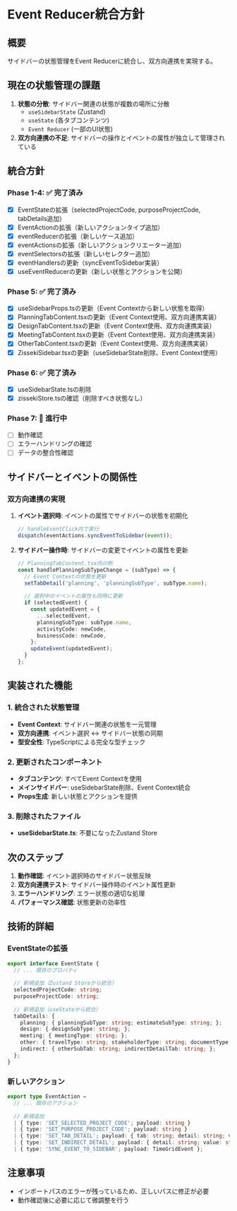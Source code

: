 # Event Reducer統合方針

## 概要
サイドバーの状態管理をEvent Reducerに統合し、双方向連携を実現する。

## 現在の状態管理の課題
1. **状態の分散**: サイドバー関連の状態が複数の場所に分散
   - `useSidebarState` (Zustand)
   - `useState` (各タブコンテンツ)
   - `Event Reducer` (一部のUI状態)
2. **双方向連携の不足**: サイドバーの操作とイベントの属性が独立して管理されている

## 統合方針

### Phase 1-4: ✅ 完了済み
- [x] EventStateの拡張（selectedProjectCode, purposeProjectCode, tabDetails追加）
- [x] EventActionの拡張（新しいアクションタイプ追加）
- [x] eventReducerの拡張（新しいケース追加）
- [x] eventActionsの拡張（新しいアクションクリエーター追加）
- [x] eventSelectorsの拡張（新しいセレクター追加）
- [x] eventHandlersの更新（syncEventToSidebar実装）
- [x] useEventReducerの更新（新しい状態とアクションを公開）

### Phase 5: ✅ 完了済み
- [x] useSidebarProps.tsの更新（Event Contextから新しい状態を取得）
- [x] PlanningTabContent.tsxの更新（Event Context使用、双方向連携実装）
- [x] DesignTabContent.tsxの更新（Event Context使用、双方向連携実装）
- [x] MeetingTabContent.tsxの更新（Event Context使用、双方向連携実装）
- [x] OtherTabContent.tsxの更新（Event Context使用、双方向連携実装）
- [x] ZissekiSidebar.tsxの更新（useSidebarState削除、Event Context使用）

### Phase 6: ✅ 完了済み
- [x] useSidebarState.tsの削除
- [x] zissekiStore.tsの確認（削除すべき状態なし）

### Phase 7: 🔄 進行中
- [ ] 動作確認
- [ ] エラーハンドリングの確認
- [ ] データの整合性確認

## サイドバーとイベントの関係性

### 双方向連携の実現
1. **イベント選択時**: イベントの属性でサイドバーの状態を初期化
   ```typescript
   // handleEventClick内で実行
   dispatch(eventActions.syncEventToSidebar(event));
   ```

2. **サイドバー操作時**: サイドバーの変更でイベントの属性を更新
   ```typescript
   // PlanningTabContent.tsx内の例
   const handlePlanningSubTypeChange = (subType) => {
     // Event Contextの状態を更新
     setTabDetail('planning', 'planningSubType', subType.name);
     
     // 選択中のイベントの属性も同時に更新
     if (selectedEvent) {
       const updatedEvent = {
         ...selectedEvent,
         planningSubType: subType.name,
         activityCode: newCode,
         businessCode: newCode,
       };
       updateEvent(updatedEvent);
     }
   };
   ```

## 実装された機能

### 1. 統合された状態管理
- **Event Context**: サイドバー関連の状態を一元管理
- **双方向連携**: イベント選択 ↔ サイドバー状態の同期
- **型安全性**: TypeScriptによる完全な型チェック

### 2. 更新されたコンポーネント
- **タブコンテンツ**: すべてEvent Contextを使用
- **メインサイドバー**: useSidebarState削除、Event Context統合
- **Props生成**: 新しい状態とアクションを提供

### 3. 削除されたファイル
- **useSidebarState.ts**: 不要になったZustand Store

## 次のステップ
1. **動作確認**: イベント選択時のサイドバー状態反映
2. **双方向連携テスト**: サイドバー操作時のイベント属性更新
3. **エラーハンドリング**: エラー状態の適切な処理
4. **パフォーマンス確認**: 状態更新の効率性

## 技術的詳細

### EventStateの拡張
```typescript
export interface EventState {
  // ... 既存のプロパティ
  
  // 新規追加（Zustand Storeから統合）
  selectedProjectCode: string;
  purposeProjectCode: string;
  
  // 新規追加（useStateから統合）
  tabDetails: {
    planning: { planningSubType: string; estimateSubType: string; };
    design: { designSubType: string; };
    meeting: { meetingType: string; };
    other: { travelType: string; stakeholderType: string; documentType: string; };
    indirect: { otherSubTab: string; indirectDetailTab: string; };
  };
}
```

### 新しいアクション
```typescript
export type EventAction = 
  // ... 既存のアクション
  
  // 新規追加
  | { type: 'SET_SELECTED_PROJECT_CODE'; payload: string }
  | { type: 'SET_PURPOSE_PROJECT_CODE'; payload: string }
  | { type: 'SET_TAB_DETAIL'; payload: { tab: string; detail: string; value: string } }
  | { type: 'SET_INDIRECT_DETAIL'; payload: { detail: string; value: string } }
  | { type: 'SYNC_EVENT_TO_SIDEBAR'; payload: TimeGridEvent };
```

## 注意事項
- インポートパスのエラーが残っているため、正しいパスに修正が必要
- 動作確認後に必要に応じて微調整を行う 